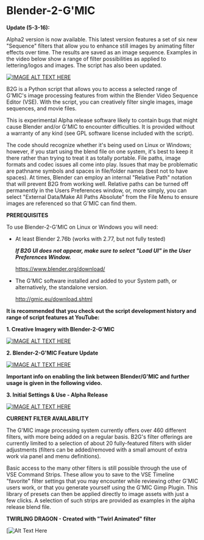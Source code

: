 # Blender-2-G'MIC

**Update (5-3-16):**

Alpha2 version is now available. This latest version features a set of six new "Sequence" filters that allow you to enhance still images by animating filter effects over time. The results are saved as an image sequence. Examples in the video below show a range of filter possibilities as applied to lettering/logos and images. The script has also been updated. 

[![IMAGE ALT TEXT HERE](https://img.youtube.com/vi/omGe6VF5WBs/0.jpg)](https://www.youtube.com/watch?v=omGe6VF5WBs)


B2G is a Python script that allows you to access a selected range of G'MIC's image processing features from within the Blender Video Sequence Editor (VSE). With the script, you can creatively filter single images, image sequences, and movie files.

This is experimental Alpha release software likely to contain bugs that might cause Blender and/or G'MIC to encounter difficulties. It is provided without a warranty of any kind (see GPL software license included with the script).

The code should recognize whether it's being used on Linux or Windows; however, if you start using the blend file on one system, it's best to keep it there rather than trying to treat it as totally portable. File paths, image formats and codec issues all come into play. Issues that may be problematic are pathname symbols and spaces in file/folder names (best not to have spaces). At times, Blender can employ an internal "Relative Path" notation that will prevent B2G from working well. Relative paths can be turned off permanently in the Users Preferences window, or, more simply, you can select "External Data/Make All Paths Absolute" from the File Menu to ensure images are referenced so that G'MIC can find them.

**PREREQUISITES**

To use Blender-2-G'MIC on Linux or Windows you will need:

*  At least Blender 2.76b (works with 2.77, but not fully tested)

   **_If B2G UI does not appear, make sure to select "Load UI"  in the User Preferences Window._**

      https://www.blender.org/download/
      
*  The G'MIC software installed and added to your System path, or alternatively, the standalone version.       

      http://gmic.eu/download.shtml







**It is recommended that you check out the script development history and range of script features at YouTube:**

**1. Creative Imagery with Blender-2-G'MIC**

[![IMAGE ALT TEXT HERE](https://img.youtube.com/vi/4Q78OPmbn3o/0.jpg)](https://www.youtube.com/watch?v=4Q78OPmbn3o)


**2. Blender-2-G'MIC Feature Update**

[![IMAGE ALT TEXT HERE](https://img.youtube.com/vi/p1twxAsLb6o/0.jpg)](https://www.youtube.com/watch?v=p1twxAsLb6o)



**Important info on enabling the link between Blender/G'MIC and further usage is given in the following video.**

**3. Initial Settings & Use - Alpha Release**

[![IMAGE ALT TEXT HERE](https://img.youtube.com/vi/TSzoEXAV1zs/0.jpg)](https://www.youtube.com/watch?v=TSzoEXAV1zs)


**CURRENT FILTER AVAILABILITY**

The G'MIC image processing system currently offers over 460 different filters, with more being added on a regular basis. B2G's filter offerings are currently limited to a selection of about 20 fully-featured filters with slider adjustments (filters can be added/removed with a small amount of extra work via panel and menu definitions).

Basic access to the many other filters is still possible through the use of VSE Command Strips. These allow you to save to the VSE Timeline "favorite" filter settings that you may encounter while reviewing other G'MIC users work, or that you generate yourself using the G'MIC Gimp Plugin. This library of presets can then be applied directly to image assets with just a few clicks. A selection of such strips are provided as examples in the alpha release blend file.  


**TWIRLING DRAGON - Created with "Twirl Animated" filter**

[![Alt Text Here](https://github.com/Starfall-Robles/Blender-2-G-MIC/raw/master/DragonTwirl.gif)

